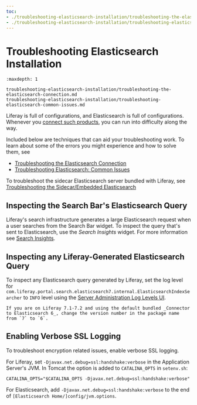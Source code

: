 ```yaml
---
toc:
- ./troubleshooting-elasticsearch-installation/troubleshooting-the-elasticsearch-connection.md
- ./troubleshooting-elasticsearch-installation/troubleshooting-elasticsearch-common-issues.md
---
```


# Troubleshooting Elasticsearch Installation

```{toctree}
:maxdepth: 1

troubleshooting-elasticsearch-installation/troubleshooting-the-elasticsearch-connection.md
troubleshooting-elasticsearch-installation/troubleshooting-elasticsearch-common-issues.md
```

Liferay is full of configurations, and Elasticsearch is full of configurations. Whenever you [connect such products](./getting-started-with-elasticsearch.md), you can run into difficulty along the way. 

Included below are techniques that can aid your troubleshooting work. To learn about some of the errors you might experience and how to solve them, see

- [Troubleshooting the Elasticsearch Connection](./troubleshooting-elasticsearch-installation/troubleshooting-the-elasticsearch-connection.md)
- [Troubleshooting Elasticsearch: Common Issues](./troubleshooting-elasticsearch-installation/troubleshooting-elasticsearch-common-issues.md)

To troubleshoot the sidecar Elasticsearch server bundled with Liferay, see [Troubleshooting the Sidecar/Embedded Elasticsearch](./using-the-sidecar-or-embedded-elasticsearch.md#troubleshooting-the-sidecar-embedded-elasticsearch)

## Inspecting the Search Bar's Elasticsearch Query

Liferay's search infrastructure generates a large Elasticsearch request when a user searches from the Search Bar widget. To inspect the query that's sent to Elasticsearch, use the _Search Insights_ widget. For more information see [Search Insights](../search-pages-and-widgets/search-insights.md).

## Inspecting any Liferay-Generated Elasticsearch Query

To inspect any Elasticsearch query generated by Liferay, set the log level for `com.liferay.portal.search.elasticsearch7.internal.ElasticsearchIndexSearcher` to `INFO` level using the [Server Administration Log Levels UI](../../../system-administration/using-the-server-administration-panel/configuring-logging.md).

```{tip}
If you are on Liferay 7.1-7.2 and using the default bundled _Connector to Elasticsearch 6_, change the version number in the package name from `7` to `6`.
```

## Enabling Verbose SSL Logging

To troubleshoot encryption related issues, enable verbose SSL logging.

For Liferay, set `-Djavax.net.debug=ssl:handshake:verbose` in the Application Server's JVM. In Tomcat the option is added to `CATALINA_OPTS` in `setenv.sh`:

```properties
CATALINA_OPTS="$CATALINA_OPTS -Djavax.net.debug=ssl:handshake:verbose"
```

For Elasticsearch, add `-Djavax.net.debug=ssl:handshake:verbose` to the end of `[Elasticsearch Home/]config/jvm.options`.
